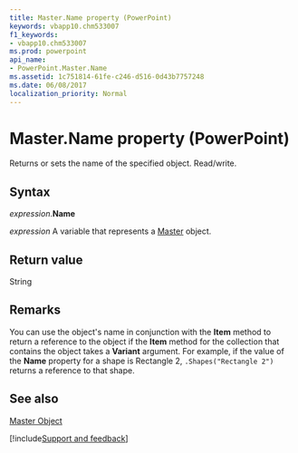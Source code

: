 ```yaml
---
title: Master.Name property (PowerPoint)
keywords: vbapp10.chm533007
f1_keywords:
- vbapp10.chm533007
ms.prod: powerpoint
api_name:
- PowerPoint.Master.Name
ms.assetid: 1c751814-61fe-c246-d516-0d43b7757248
ms.date: 06/08/2017
localization_priority: Normal
---
```



# Master.Name property (PowerPoint)

Returns or sets the name of the specified object. Read/write.


## Syntax

_expression_.**Name**

_expression_ A variable that represents a [Master](PowerPoint.Master.md) object.


## Return value

String


## Remarks

You can use the object's name in conjunction with the  **Item** method to return a reference to the object if the **Item** method for the collection that contains the object takes a **Variant** argument. For example, if the value of the **Name** property for a shape is Rectangle 2, `.Shapes("Rectangle 2")` returns a reference to that shape.


## See also


[Master Object](PowerPoint.Master.md)

[!include[Support and feedback](~/includes/feedback-boilerplate.md)]